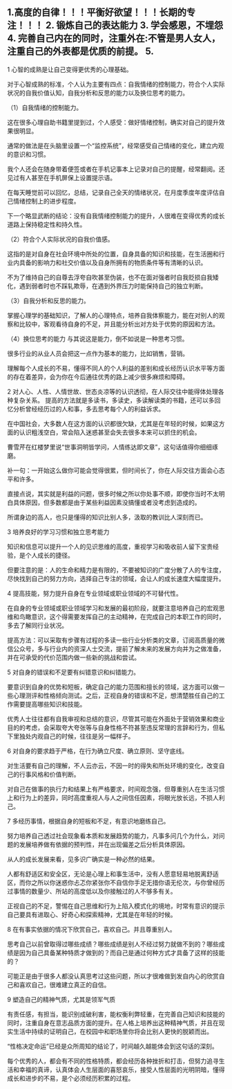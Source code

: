 
1.高度的自律！！！平衡好欲望！！！长期的专注！！！
2. 锻炼自己的表达能力
3. 学会感恩，不埋怨
4. 完善自己内在的同时，注重外在:不管是男人女人，注重自己的外表都是优质的前提。
5. 
-----------------------------------------
1 心智的成熟是让自己变得更优秀的心理基础。

对于心智成熟的标准，个人认为主要有四点：自我情绪的控制能力，符合个人实际状况的自我价值认知，自我分析和反思的能力以及换位思考的能力。

（1）自我情绪的控制能力。

这在很多心理自助书籍里提到过，个人感受：做好情绪控制，确实对自己的提升效果很明显。

通常的做法是在头脑里设置一个“监控系统”，经常感受自己情绪的变化，建立内观的意识和习惯。

我个人还会在随身带着便签或者在手机记事本上记录对自己的提醒，经常翻阅。还见过有人甚至在手机屏保上设置提示语。

在每天睡觉前可以回忆，总结，记录自己全天的情绪状况，在月度季度年度评估自己情绪控制上的进步程度。

下一个略显武断的结论：没有自我情绪控制能力的提升，人很难在变得优秀的成长道路上保持稳定性和持久性。

（2）符合个人实际状况的自我价值感。

这指的是对自身在社会环境中所处的位置，自身具备的知识和技能，在生活圈和行业内具备的影响力和社交价值以及自身所拥有的物质条件等有清晰的认识。

不为了维持自己的自尊去浮夸自吹甚至伪装，也不在面对强者时自我贬损自我矮化，遇到弱者时也不踩轧欺辱，在遇到外界压力时能保持自己的独立判断。

（3）自我分析和反思的能力。

掌握心理学的基础知识，了解人的心理特点，培养自我体察能力，能在对别人的观察和比较中，客观看待自身的不足，并且能分析出对方处于优势的原因和方法。

（4）换位思考的能力
与其说这是能力，倒不如说是一种思考习惯。

很多行业的从业人员会把这一点作为基本的能力，比如销售，营销。

理解每个人成长的不易，懂得不同人的个人利益的差别和成长经历认识水平等方面的存在着差异，会为你在今后通往优秀的路上减少很多麻烦和障碍。


2 对人心、人性、人情世故、世态炎凉等的认识透彻，在人际交往中能得体处理各种复杂关系。
提高的方法就是多读书，多读史，多读解读类的书籍，还可以多回忆分析曾经经历过的人和事，多去思考每个人的利益诉求。

在中国社会，大多数人在这方面的认识都很欠缺，尤其是在年轻的时候，如果这方面的认识粗浅空白，常会陷入迷惑甚至会失去很多本来可以抓住的机会。

曹雪芹在红楼梦里说“世事洞明皆学问，人情练达即文章”，这句话值得你细细琢磨。

补一句：一开始这么做你可能会觉得很累，但时间长了，你在人际交往方面会心态平和许多。

直接点说，其实就是利益的问题，很多时候之所以你处事不顺，即使你当时不太明白具体原因，但多数都是由于某些利益因素没搞懂或者没考虑到造成的。

所谓身边的高人，也只是懂得的知识比别人多，汲取的教训比人深刻而已。


3 培养良好的学习习惯和独立思考能力

知识和信息可以提升一个人的见识思维的高度，重视学习和吸收前人留下宝贵经验，是个人成长的捷径。

但要注意的是：人的生命和精力是有限的，不要被知识的广度分散了人的专注度，尽快找到自己的努力方向，选择自己专注的领域，会让人的成长速度大幅度提升。


4 提高技能，努力提升自身在专业领域或职业领域的不可替代性。

在自身的专业领域或职业领域学习和发展的最初阶段，就要注意培养自己的宏观思维和鸟瞰意识，这个得需要发挥自己的主动精神，在完成自己的本职工作的同时，多去了解同行业状况。

提高方法：可以采取有步骤有过程的多读一些行业分析类的文章，订阅高质量的微信公众号，多与行业内的资深人士交流，提前了解未来的发展方向并为之做准备，并在可承受的代价范围内做一些新的挑战和尝试。


5 对自身的错误和不足要有纠错意识和纠错能力。

要意识到自身的优势和短板，确定自己的能力范围和擅长的领域，这方面可以做一些心理测评和性格倾向测试。之后，正视自身的错误和不足，想清楚胜任自己的工作需要提高哪些知识和技能。

优秀人士往往都有自我审视和总结的意识，尽管其可能在外面处于营销效果和商业目的的考虑，会采取夸大夸张等与自身性格不符甚至违反常理的言辞和行为，但私下里独处内观自己的时候，往往是另一幅样子。


6 对自身的要求趋于严格，在行为确立尺度、确立原则、坚守底线。

对生活要有自己的理解，不人云亦云，不因一时的得失和所处环境的变化，改变自己的行事风格和价值判断。

对自己在做事的执行力和结果上有严格要求，时间观念强，但尊重别人在生活习惯上和行为上的差异，同时高度重视人与人之间信任因素，将眼光放长远，不损人利己。


7 多经历事情，根据自身的短板和不足，有意识地磨练自己。

努力培养自己透过社会现象看本质和发展趋势的能力，凡事多问几个为什么，对问题的发展培养做有依据的预判性，并在出现偏差之后分析具体原因。

从人的成长发展来看，见多识广确实是一种必然的结果。

人都有舒适区和安全区，无论是心理上和事生活中，没有人愿意轻易地脱离舒适区，而你之所以你迷惑你忐忑你紧张你不自信你手足无措你语无伦次，与你曾经历过事情的数量少、所站的高度低以及你接触过的人不够多有关。

正视自己的不足，警惕在自己思维和行为上陷入模式化的境地，时常有意识的提示自己要具有进取心、好奇心和探索精神，尤其是在年轻的时候。


8 在有事实依据的情况下欣赏自己，喜欢自己。并且尊重别人。

思考自己以前曾取得过哪些成绩？哪些成绩是别人不经过努力就做不到的？哪些成绩是因为自己具备某种特质才做到的？而自己是通过何种方式才具备了这样的技能的？

可能正是由于很多人都没认真思考过这些问题，所以才很难做到发自内心的欣赏自己和喜欢自己，很难建立真正的自信。


9 塑造自己的精神气质，尤其是领军气质

有责任感，有担当，能识别成破利害，能权衡利弊轻重，在完善自己知识和技能的同时，注重自身在意志品质方面的提升。在人格上培养出这种精神气质，并且在现实生活中持续的证明自己，在校园中和职场里你将会比别人更快的脱颖而出。

“性格决定命运”已经是众所周知的结论了，时间越久越能体会到这句话的深刻。

每个优秀的人，都会有不同的性格特质，都会经历各种挫折和打击，但努力追寻生活和幸福的真谛，认真体会人生层面的喜怒哀乐，接受人性层面的光明阴暗，懂得成长和进步的不易，是个必须经历积累的过程。